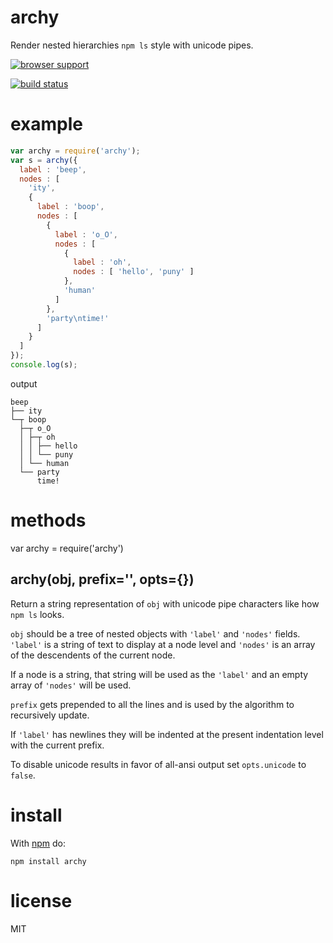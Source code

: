 # archy

Render nested hierarchies `npm ls` style with unicode pipes.

[![browser support](http://ci.testling.com/substack/node-archy.png)](http://ci.testling.com/substack/node-archy)

[![build status](https://secure.travis-ci.org/substack/node-archy.png)](http://travis-ci.org/substack/node-archy)

# example

``` js
var archy = require('archy');
var s = archy({
  label : 'beep',
  nodes : [
    'ity',
    {
      label : 'boop',
      nodes : [
        {
          label : 'o_O',
          nodes : [
            {
              label : 'oh',
              nodes : [ 'hello', 'puny' ]
            },
            'human'
          ]
        },
        'party\ntime!'
      ]
    }
  ]
});
console.log(s);
```

output

```
beep
├── ity
└─┬ boop
  ├─┬ o_O
  │ ├─┬ oh
  │ │ ├── hello
  │ │ └── puny
  │ └── human
  └── party
      time!
```

# methods

var archy = require('archy')

## archy(obj, prefix='', opts={})

Return a string representation of `obj` with unicode pipe characters like how
`npm ls` looks.

`obj` should be a tree of nested objects with `'label'` and `'nodes'` fields.
`'label'` is a string of text to display at a node level and `'nodes'` is an
array of the descendents of the current node.

If a node is a string, that string will be used as the `'label'` and an empty
array of `'nodes'` will be used.

`prefix` gets prepended to all the lines and is used by the algorithm to
recursively update.

If `'label'` has newlines they will be indented at the present indentation level
with the current prefix.

To disable unicode results in favor of all-ansi output set `opts.unicode` to
`false`.

# install

With [npm](http://npmjs.org) do:

```
npm install archy
```

# license

MIT